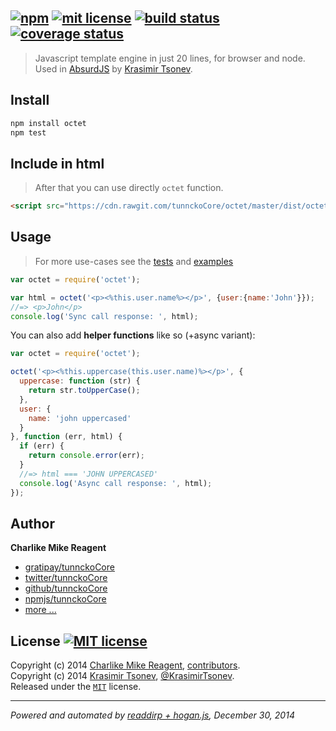 ## [![npm][npmjs-img]][npmjs-url] [![mit license][license-img]][license-url] [![build status][travis-img]][travis-url] [![coverage status][coveralls-img]][coveralls-url]

> Javascript template engine in just 20 lines, for browser and node.  
Used in [AbsurdJS](https://github.com/krasimir/absurd) by [Krasimir Tsonev](http://krasimirtsonev.com).

## Install
```bash
npm install octet
npm test
```


## Include in html
> After that you can use directly `octet` function.

```html
<script src="https://cdn.rawgit.com/tunnckoCore/octet/master/dist/octet.js"></script>
```


## Usage
> For more use-cases see the [tests](./test.js) and [examples](./examples)

```js
var octet = require('octet');

var html = octet('<p><%this.user.name%></p>', {user:{name:'John'}});
//=> <p>John</p>
console.log('Sync call response: ', html);
```

You can also add **helper functions** like so (+async variant):
```js
var octet = require('octet');

octet('<p><%this.uppercase(this.user.name)%></p>', {
  uppercase: function (str) {
    return str.toUpperCase();
  },
  user: {
    name: 'john uppercased'
  }
}, function (err, html) {
  if (err) {
    return console.error(err);
  }
  //=> html === 'JOHN UPPERCASED'
  console.log('Async call response: ', html);
});
``` 


## Author
**Charlike Mike Reagent**
+ [gratipay/tunnckoCore][author-gratipay]
+ [twitter/tunnckoCore][author-twitter]
+ [github/tunnckoCore][author-github]
+ [npmjs/tunnckoCore][author-npmjs]
+ [more ...][contrib-more]


## License [![MIT license][license-img]][license-url]
Copyright (c) 2014 [Charlike Mike Reagent][contrib-more], [contributors][contrib-graf].  
Copyright (c) 2014 [Krasimir Tsonev](http://krasimirtsonev.com/blog), [@KrasimirTsonev](https://twitter.com/KrasimirTsonev).  
Released under the [`MIT`][license-url] license.


[npmjs-url]: http://npm.im/octet
[npmjs-img]: https://img.shields.io/npm/v/octet.svg?style=flat&label=octet

[coveralls-url]: https://coveralls.io/r/tunnckoCore/octet?branch=master
[coveralls-img]: https://img.shields.io/coveralls/tunnckoCore/octet.svg?style=flat

[license-url]: https://github.com/tunnckoCore/octet/blob/master/license.md
[license-img]: https://img.shields.io/badge/license-MIT-blue.svg?style=flat

[travis-url]: https://travis-ci.org/tunnckoCore/octet
[travis-img]: https://img.shields.io/travis/tunnckoCore/octet.svg?style=flat

[daviddm-url]: https://david-dm.org/tunnckoCore/octet
[daviddm-img]: https://img.shields.io/david/tunnckoCore/octet.svg?style=flat

[author-gratipay]: https://gratipay.com/tunnckoCore
[author-twitter]: https://twitter.com/tunnckoCore
[author-github]: https://github.com/tunnckoCore
[author-npmjs]: https://npmjs.org/~tunnckocore

[contrib-more]: http://j.mp/1stW47C
[contrib-graf]: https://github.com/tunnckoCore/octet/graphs/contributors

***

_Powered and automated by [readdirp + hogan.js](https://github.com/tunnckoCore), December 30, 2014_
